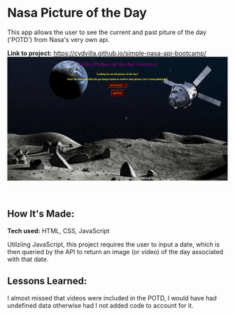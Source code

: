 # Nasa Picture of the Day

This app allows the user to see the current and past piture of the day ('POTD') from Nasa's very own api. 

**Link to project:** https://cydvilla.github.io/simple-nasa-api-bootcamp/
![alt](simNasa.gif)

## How It's Made:

**Tech used:** HTML, CSS, JavaScript

Utilziing JavaScript, this project requires the user to input a date, which is then queried by the API to return an image (or video) of the day associated with that date.
<!-- ## Optimizations
*(optional)*

You don't have to include this section but interviewers *love* that you can not only deliver a final product that looks great but also functions efficiently. Did you write something then refactor it later and the result was 5x faster than the original implementation? Did you cache your assets? Things that you write in this section are **GREAT** to bring up in interviews and you can use this section as reference when studying for technical interviews! -->

## Lessons Learned:

I almost missed that videos were included in the POTD, I would have had undefined data otherwise had I not added code to account for it. 

